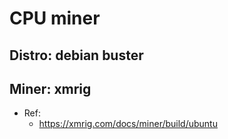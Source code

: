 # CPU miner

## Distro: debian buster
## Miner: xmrig
- Ref:
    - https://xmrig.com/docs/miner/build/ubuntu